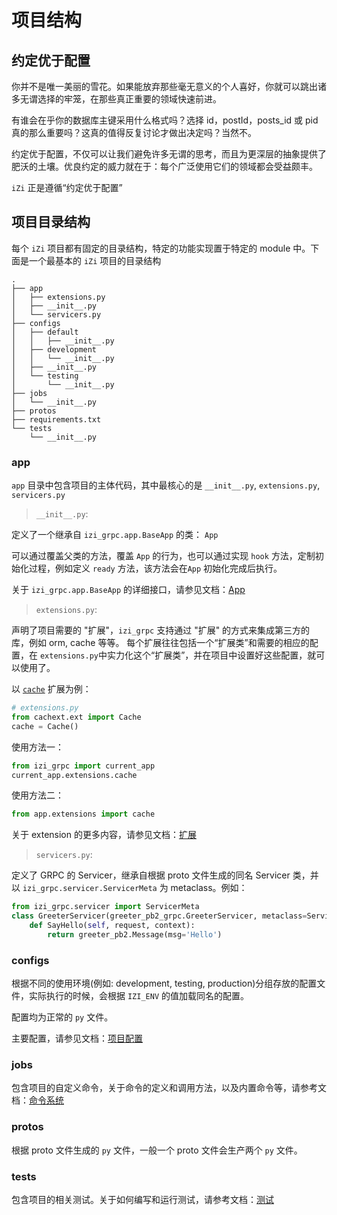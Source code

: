 # 项目结构

## 约定优于配置

你并不是唯一美丽的雪花。如果能放弃那些毫无意义的个人喜好，你就可以跳出诸多无谓选择的牢笼，在那些真正重要的领域快速前进。

有谁会在乎你的数据库主键采用什么格式吗？选择 id，postId，posts_id 或 pid 真的那么重要吗？这真的值得反复讨论才做出决定吗？当然不。

约定优于配置，不仅可以让我们避免许多无谓的思考，而且为更深层的抽象提供了肥沃的土壤。优良约定的威力就在于：每个广泛使用它们的领域都会受益颇丰。

`iZi` 正是遵循“约定优于配置”

## 项目目录结构

每个 `iZi` 项目都有固定的目录结构，特定的功能实现置于特定的 module 中。下面是一个最基本的 `iZi` 项目的目录结构

```
.
├── app
│   ├── extensions.py
│   ├── __init__.py
│   └── servicers.py
├── configs
│   ├── default
│   │   ├── __init__.py
│   ├── development
│   │   └── __init__.py
│   ├── __init__.py
│   └── testing
│       └── __init__.py
├── jobs
│   └── __init__.py
├── protos
├── requirements.txt
└── tests
    └── __init__.py
```

### app

`app` 目录中包含项目的主体代码，其中最核心的是 `__init__.py`, `extensions.py`, `servicers.py`

> `__init__.py`:

定义了一个继承自 `izi_grpc.app.BaseApp` 的类： `App`

可以通过覆盖父类的方法，覆盖 `App` 的行为，也可以通过实现 `hook` 方法，定制初始化过程，例如定义 `ready` 方法，该方法会在`App` 初始化完成后执行。

关于 `izi_grpc.app.BaseApp` 的详细接口，请参见文档：[App](app)

> `extensions.py`:

声明了项目需要的 "扩展"，`izi_grpc` 支持通过 "扩展" 的方式来集成第三方的库，例如 orm, cache 等等。
每个扩展往往包括一个“扩展类”和需要的相应的配置，在 `extensions.py`中实力化这个“扩展类”，并在项目中设置好这些配置，就可以使用了。

以 [`cache`](https://github.com/vituocgia/cachext) 扩展为例：


```python
# extensions.py
from cachext.ext import Cache
cache = Cache()
```

使用方法一：

```python
from izi_grpc import current_app
current_app.extensions.cache
```

使用方法二：

```python
from app.extensions import cache
```

关于 extension 的更多内容，请参见文档：[扩展](extension)

> `servicers.py`:

定义了 GRPC 的 Servicer，继承自根据 proto 文件生成的同名 Servicer 类，并以 `izi_grpc.servicer.ServicerMeta` 为 metaclass。例如：

```python
from izi_grpc.servicer import ServicerMeta
class GreeterServicer(greeter_pb2_grpc.GreeterServicer, metaclass=ServicerMeta):
    def SayHello(self, request, context):
        return greeter_pb2.Message(msg='Hello')
```

### configs

根据不同的使用环境(例如: development, testing, production)分组存放的配置文件，实际执行的时候，会根据 `IZI_ENV` 的值加载同名的配置。

配置均为正常的 `py` 文件。

主要配置，请参见文档：[项目配置](configuration)

### jobs

包含项目的自定义命令，关于命令的定义和调用方法，以及内置命令等，请参考文档：[命令系统](cmdline)

### protos

根据 proto 文件生成的 `py` 文件，一般一个 proto 文件会生产两个 `py` 文件。

### tests

包含项目的相关测试。关于如何编写和运行测试，请参考文档：[测试](testing)
